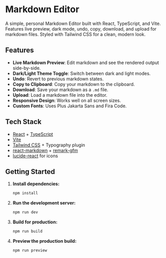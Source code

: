 # Markdown Editor

A simple, personal Markdown Editor built with React, TypeScript, and Vite. Features live preview, dark mode, undo, copy, download, and upload for markdown files. Styled with Tailwind CSS for a clean, modern look.

## Features

-   **Live Markdown Preview**: Edit markdown and see the rendered output side-by-side.
-   **Dark/Light Theme Toggle**: Switch between dark and light modes.
-   **Undo**: Revert to previous markdown states.
-   **Copy to Clipboard**: Copy your markdown to the clipboard.
-   **Download**: Save your markdown as a `.md` file.
-   **Upload**: Load a markdown file into the editor.
-   **Responsive Design**: Works well on all screen sizes.
-   **Custom Fonts**: Uses Plus Jakarta Sans and Fira Code.

## Tech Stack

-   [React](https://react.dev/) + [TypeScript](https://www.typescriptlang.org/)
-   [Vite](https://vitejs.dev/)
-   [Tailwind CSS](https://tailwindcss.com/) + Typography plugin
-   [react-markdown](https://github.com/remarkjs/react-markdown) + [remark-gfm](https://github.com/remarkjs/remark-gfm)
-   [lucide-react](https://lucide.dev/) for icons

## Getting Started

1. **Install dependencies:**
    ```bash
    npm install
    ```
2. **Run the development server:**
    ```bash
    npm run dev
    ```
3. **Build for production:**
    ```bash
    npm run build
    ```
4. **Preview the production build:**
    ```bash
    npm run preview
    ```
